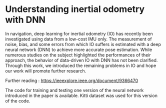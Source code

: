 # Understanding inertial odometry with DNN

In navigation, deep learning for inertial odometry (IO) has recently been investigated using data from a low-cost IMU only. 
The measurement of noise, bias, and some errors from which IO suffers is estimated with a deep neural network (DNN) to achieve more accurate pose estimation.
While numerous studies on the subject highlighted the performances of their approach, the behavior of data-driven IO with DNN has not been clarified.
Through this work, we introduced the remaining problems in IO and hope our work will promote further research.

Further reading : https://ieeexplore.ieee.org/document/9366470 

The code for training and testing one version of the neural network introduced in the paper is available.
Kitti dataset was used for this version of the code.
